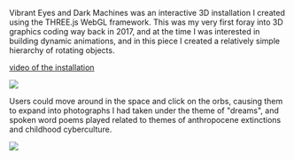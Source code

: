 Vibrant Eyes and Dark Machines was an interactive 3D installation I created using the THREE.js WebGL framework. This was my very first foray into 3D graphics coding way back in 2017, and at the time I was interested in building dynamic animations, and in this piece I created a relatively simple hierarchy of rotating objects.

[video of the installation](https://vimeo.com/923625502)

![](https://pub-568840b43a02402fa8b7f4b45571f13c.r2.dev/12/Vibrant_Eyes3_1559c5114c.jpg)

Users could move around in the space and click on the orbs, causing them to expand into photographs I had taken under the theme of "dreams", and spoken word poems played related to themes of anthropocene extinctions and childhood cyberculture.

![](https://pub-568840b43a02402fa8b7f4b45571f13c.r2.dev/12/Vibrant_Eyes2_19f347a824.jpg)